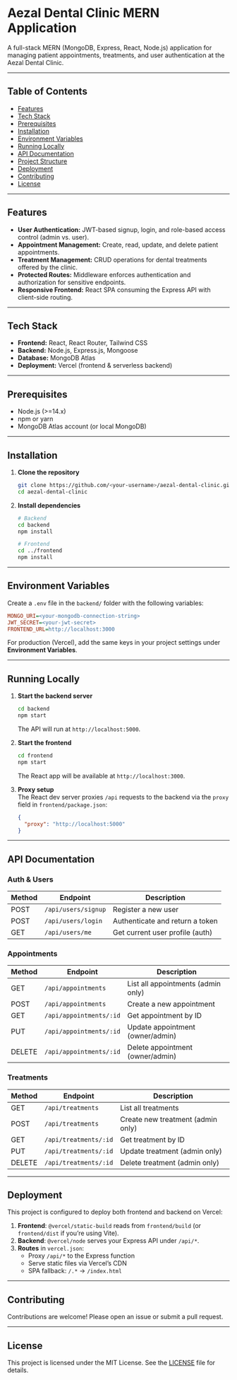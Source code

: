 # Aezal Dental Clinic MERN Application

A full-stack MERN (MongoDB, Express, React, Node.js) application for managing patient appointments, treatments, and user authentication at the Aezal Dental Clinic.

---

## Table of Contents

- [Features](#features)
- [Tech Stack](#tech-stack)
- [Prerequisites](#prerequisites)
- [Installation](#installation)
- [Environment Variables](#environment-variables)
- [Running Locally](#running-locally)
- [API Documentation](#api-documentation)
- [Project Structure](#project-structure)
- [Deployment](#deployment)
- [Contributing](#contributing)
- [License](#license)

---

## Features

- **User Authentication:** JWT-based signup, login, and role-based access control (admin vs. user).
- **Appointment Management:** Create, read, update, and delete patient appointments.
- **Treatment Management:** CRUD operations for dental treatments offered by the clinic.
- **Protected Routes:** Middleware enforces authentication and authorization for sensitive endpoints.
- **Responsive Frontend:** React SPA consuming the Express API with client-side routing.

---

## Tech Stack

- **Frontend:** React, React Router, Tailwind CSS  
- **Backend:** Node.js, Express.js, Mongoose  
- **Database:** MongoDB Atlas  
- **Deployment:** Vercel (frontend & serverless backend)  

---

## Prerequisites

- Node.js (>=14.x)  
- npm or yarn  
- MongoDB Atlas account (or local MongoDB)

---

## Installation

1. **Clone the repository**  
   ```bash
   git clone https://github.com/<your-username>/aezal-dental-clinic.git
   cd aezal-dental-clinic
   ```

2. **Install dependencies**  
   ```bash
   # Backend
   cd backend
   npm install

   # Frontend
   cd ../frontend
   npm install
   ```

---

## Environment Variables

Create a `.env` file in the `backend/` folder with the following variables:

```ini
MONGO_URI=<your-mongodb-connection-string>
JWT_SECRET=<your-jwt-secret>
FRONTEND_URL=http://localhost:3000
```

For production (Vercel), add the same keys in your project settings under **Environment Variables**.

---

## Running Locally

1. **Start the backend server**  
   ```bash
   cd backend
   npm start
   ```
   The API will run at `http://localhost:5000`.

2. **Start the frontend**  
   ```bash
   cd frontend
   npm start
   ```
   The React app will be available at `http://localhost:3000`.

3. **Proxy setup**  
   The React dev server proxies `/api` requests to the backend via the `proxy` field in `frontend/package.json`:

   ```json
   {
     "proxy": "http://localhost:5000"
   }
   ```

---

## API Documentation

### Auth & Users

| Method | Endpoint             | Description                     |
| ------ | -------------------- | ------------------------------- |
| POST   | `/api/users/signup`  | Register a new user             |
| POST   | `/api/users/login`   | Authenticate and return a token |
| GET    | `/api/users/me`      | Get current user profile (auth) |

### Appointments

| Method | Endpoint                    | Description                         |
| ------ | --------------------------- | ----------------------------------- |
| GET    | `/api/appointments`         | List all appointments (admin only)  |
| POST   | `/api/appointments`         | Create a new appointment            |
| GET    | `/api/appointments/:id`     | Get appointment by ID               |
| PUT    | `/api/appointments/:id`     | Update appointment (owner/admin)    |
| DELETE | `/api/appointments/:id`     | Delete appointment (owner/admin)    |

### Treatments

| Method | Endpoint                  | Description                       |
| ------ | ------------------------- | --------------------------------- |
| GET    | `/api/treatments`         | List all treatments               |
| POST   | `/api/treatments`         | Create new treatment (admin only) |
| GET    | `/api/treatments/:id`     | Get treatment by ID               |
| PUT    | `/api/treatments/:id`     | Update treatment (admin only)     |
| DELETE | `/api/treatments/:id`     | Delete treatment (admin only)     |

---

## Deployment

This project is configured to deploy both frontend and backend on Vercel:

1. **Frontend**: `@vercel/static-build` reads from `frontend/build` (or `frontend/dist` if you’re using Vite).  
2. **Backend**: `@vercel/node` serves your Express API under `/api/*`.  
3. **Routes** in `vercel.json`:
   - Proxy `/api/*` to the Express function  
   - Serve static files via Vercel’s CDN  
   - SPA fallback: `/.*` → `/index.html`

---

## Contributing

Contributions are welcome! Please open an issue or submit a pull request.

---

## License

This project is licensed under the MIT License. See the [LICENSE](LICENSE) file for details.
